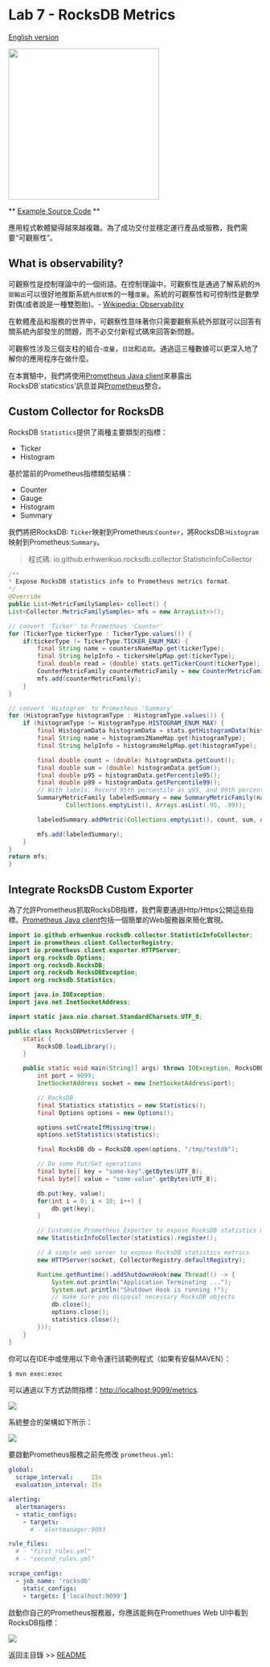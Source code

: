 # Lab 7 - RocksDB Metrics

[English version](lab7.md)

<img src="docs/rocksdb.png" width="300px"></img>

** [Example Source Code](lab7/) **

應用程式軟體變得越來越複雜。為了成功交付並穩定運行產品或服務，我們需要“可觀察性”。

## What is observability?

可觀察性是控制理論中的一個術語。在控制理論中，可觀察性是通過了解系統的`外部輸出`可以很好地推斷系統`內部狀態`的一種`度量`。系統的可觀察性和可控制性是數學對偶(或者說是一種雙胞胎)。- [Wikipedia: Observability](https://en.wikipedia.org/wiki/Observability)

在軟體產品和服務的世界中，可觀察性意味著你只需要觀察系統外部就可以回答有關系統內部發生的問題，而不必交付新程式碼來回答新問題。

可觀察性涉及三個支柱的組合-`度量`，`日誌`和`追踪`。通過這三種數據可以更深入地了解你的應用程序在做什麼。

在本實驗中，我們將使用[Prometheus Java client](https://github.com/prometheus/client_java)來暴露出RocksDB`staticstics'訊息並與[Prometheus](https://prometheus.io/)整合。

## Custom Collector for RocksDB 

RocksDB `Statistics`提供了兩種主要類型的指標：
* Ticker
* Histogram

基於當前的Prometheus指標類型結構：
* Counter
* Gauge
* Histogram
* Summary

我們將把RocksDB: `Ticker`映射到Prometheus:`Counter`，將RocksDB:`Histogram` 映射到Prometheus:`Summary`。

> 程式碼: io.github.erhwenkuo.rocksdb.collector.StatisticInfoCollector

```java
/**
* Expose RocksDB statistics info to Prometheus metrics format.
*/
@Override
public List<MetricFamilySamples> collect() {
List<Collector.MetricFamilySamples> mfs = new ArrayList<>();

// convert 'Ticker' to Prometheus 'Counter'
for (TickerType tickerType : TickerType.values()) {
    if(tickerType != TickerType.TICKER_ENUM_MAX) {
        final String name = countersNameMap.get(tickerType);
        final String helpInfo = tickersHelpMap.get(tickerType);
        final double read = (double) stats.getTickerCount(tickerType);
        CounterMetricFamily counterMetricFamily = new CounterMetricFamily(name, helpInfo, read);
        mfs.add(counterMetricFamily);
    }
}

// convert 'Histogram' to Prometheus 'Summary'
for (HistogramType histogramType : HistogramType.values()) {
    if (histogramType != HistogramType.HISTOGRAM_ENUM_MAX) {
        final HistogramData histogramData = stats.getHistogramData(histogramType);
        final String name = histograms2NameMap.get(histogramType);
        final String helpInfo = histogramsHelpMap.get(histogramType);

        final double count = (double) histogramData.getCount();
        final double sum = (double) histogramData.getSum();
        final double p95 = histogramData.getPercentile95();
        final double p99 = histogramData.getPercentile99();
        // With labels. Record 95th percentile as p95, and 99th percentile as p99.
        SummaryMetricFamily labeledSummary = new SummaryMetricFamily(name, helpInfo,
                Collections.emptyList(), Arrays.asList(.95, .99));

        labeledSummary.addMetric(Collections.emptyList(), count, sum, Arrays.asList(p95, p99));

        mfs.add(labeledSummary);
    }
}
return mfs;
}
```

## Integrate RocksDB Custom Exporter

為了允許Prometheus抓取RocksDB指標，我們需要通過Http/Https公開這些指標。[Prometheus Java client](https://github.com/prometheus/client_java)包括一個簡單的Web服務器來簡化實現。

```java
import io.github.erhwenkuo.rocksdb.collector.StatisticInfoCollector;
import io.prometheus.client.CollectorRegistry;
import io.prometheus.client.exporter.HTTPServer;
import org.rocksdb.Options;
import org.rocksdb.RocksDB;
import org.rocksdb.RocksDBException;
import org.rocksdb.Statistics;

import java.io.IOException;
import java.net.InetSocketAddress;

import static java.nio.charset.StandardCharsets.UTF_8;

public class RocksDBMetricsServer {
    static {
        RocksDB.loadLibrary();
    }

    public static void main(String[] args) throws IOException, RocksDBException {
        int port = 9099;
        InetSocketAddress socket = new InetSocketAddress(port);

        // RocksDB
        final Statistics statistics = new Statistics();
        final Options options = new Options();

        options.setCreateIfMissing(true);
        options.setStatistics(statistics);

        final RocksDB db = RocksDB.open(options, "/tmp/testdb");

        // Do some Put/Get operations
        final byte[] key = "some-key".getBytes(UTF_8);
        final byte[] value = "some-value".getBytes(UTF_8);

        db.put(key, value);
        for(int i = 0; i < 10; i++) {
            db.get(key);
        }

        // Customize Prometheus Exporter to expose RocksDB statistics metrics
        new StatisticInfoCollector(statistics).register();

        // A simple web server to expose RocksDB statistics metrics
        new HTTPServer(socket, CollectorRegistry.defaultRegistry);

        Runtime.getRuntime().addShutdownHook(new Thread(() -> {
            System.out.println("Application Terminating ...");
            System.out.println("Shutdown Hook is running !");
            // make sure you disposal necessary RocksDB objects
            db.close();
            options.close();
            statistics.close();
        }));
    }
}
```

你可以在IDE中或使用以下命令運行該範例程式（如果有安裝MAVEN）：

```sh
$ mvn exec:exec
```

可以通過以下方式訪問指標：[http://localhost:9099/metrics](http://localhost:9099/metrics).

![](docs/lab7/rocksd_prometheus_metrics.png)


系統整合的架構如下所示：

![](docs/lab7/rocksdb-prometheus-integrate.png)

要啟動Prometheus服務之前先修改 `prometheus.yml`:

```yaml
global:
  scrape_interval:     15s 
  evaluation_interval: 15s

alerting:
  alertmanagers:
  - static_configs:
    - targets:
      # - alertmanager:9093

rule_files:
  # - "first_rules.yml"
  # - "second_rules.yml"

scrape_configs:
  - job_name: 'rocksdb'
    static_configs:
    - targets: ['localhost:9099']
```

啟動你自己的Prometheus服務器，你應該能夠在Promethues Web UI中看到RocksDB指標：

![](docs/lab7/prometheus_ui.png)

返回主目錄 >>  [README](README_zh-tw.md)
